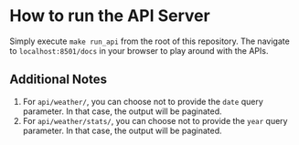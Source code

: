 # How to run the API Server
Simply execute `make run_api` from the root of this repository. The navigate to `localhost:8501/docs` in your browser to play around with the APIs.

## Additional Notes
1. For `api/weather/`, you can choose not to provide the `date` query parameter. In that case, the output will be paginated.
2. For `api/weather/stats/`, you can choose not to provide the `year` query parameter. In that case, the output will be paginated.

